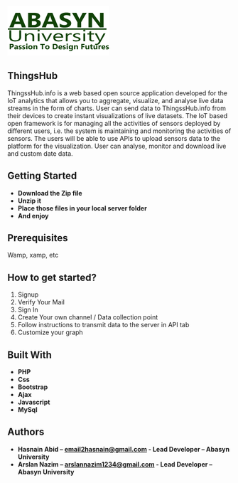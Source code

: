 ![](img/logo.png)

## ThingsHub
ThingssHub.info is a web based open source application developed for the IoT analytics that allows you to aggregate, visualize, and analyse live data streams in the form of charts. User can send data to ThingssHub.info from their devices to create instant visualizations of live datasets. The IoT based open framework is for managing all the activities of sensors deployed by different users, i.e. the system is maintaining and monitoring the activities of sensors. The users will be able to use APIs to upload sensors data to the platform for the visualization. User can analyse, monitor and download live and custom date data.
## Getting Started
*	**Download the Zip file** 
*	**Unzip it**
*	**Place those files in your local server folder**
*	**And enjoy**
## Prerequisites
Wamp, xamp, etc 

## How to get started?
1.	Signup 
2.	Verify Your Mail
3.	Sign In
4.	Create Your own channel / Data collection point
5.	Follow instructions to transmit data to the server in API tab
6.	Customize your graph
## Built With
*	**PHP**
*	**Css**
*	**Bootstrap**
*	**Ajax**
*	**Javascript**
*	**MySql**
## Authors
*	**Hasnain Abid – email2hasnain@gmail.com - Lead Developer – Abasyn University**
*	**Arslan Nazim – arslannazim1234@gmail.com - Lead Developer – Abasyn University**


